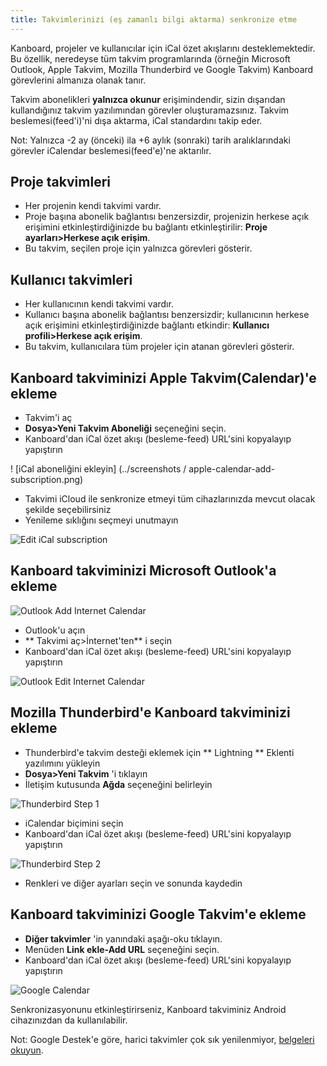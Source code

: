 ```yaml
---
title: Takvimlerinizi (eş zamanlı bilgi aktarma) senkronize etme
---
```


Kanboard, projeler ve kullanıcılar için iCal özet akışlarını desteklemektedir.
Bu özellik, neredeyse tüm takvim programlarında (örneğin Microsoft Outlook, Apple Takvim, Mozilla Thunderbird ve Google Takvim) Kanboard görevlerini almanıza olanak tanır.

Takvim abonelikleri **yalnızca okunur** erişimindendir, sizin dışarıdan kullandığınız takvim yazılımından görevler oluşturamazsınız.
Takvim beslemesi(feed'i)'ni dışa aktarma, iCal standardını takip eder.

Not: Yalnızca -2 ay (önceki) ila +6 aylık (sonraki) tarih aralıklarındaki görevler iCalendar beslemesi(feed'e)'ne aktarılır.

Proje takvimleri
-----------------

- Her projenin kendi takvimi vardır.
- Proje başına abonelik bağlantısı benzersizdir, projenizin herkese açık erişimini etkinleştirdiğinizde bu bağlantı etkinleştirilir: **Proje ayarları>Herkese açık erişim**.
- Bu takvim, seçilen proje için yalnızca görevleri gösterir.

Kullanıcı takvimleri
--------------------

- Her kullanıcının kendi takvimi vardır.
- Kullanıcı başına abonelik bağlantısı benzersizdir; kullanıcının herkese açık erişimini etkinleştirdiğinizde bağlantı etkindir: **Kullanıcı profili>Herkese açık erişim**.
- Bu takvim, kullanıcılara tüm projeler için atanan görevleri gösterir.

Kanboard takviminizi Apple Takvim(Calendar)'e ekleme
----------------------------------------------------

- Takvim'i aç
- **Dosya>Yeni Takvim Aboneliği** seçeneğini seçin.
- Kanboard'dan iCal özet akışı (besleme-feed) URL'sini kopyalayıp yapıştırın

! [iCal aboneliğini ekleyin] (../screenshots / apple-calendar-add-subscription.png)

- Takvimi iCloud ile senkronize etmeyi tüm cihazlarınızda mevcut olacak şekilde seçebilirsiniz
- Yenileme sıklığını seçmeyi unutmayın

![Edit iCal subscription](/images/v1/apple-calendar-edit-subscription.png)

Kanboard takviminizi Microsoft Outlook'a ekleme
-----------------------------------------------

![Outlook Add Internet Calendar](/images/v1/outlook-add-subscription.png)

- Outlook'u açın
- ** Takvimi aç>İnternet'ten** i seçin
- Kanboard'dan iCal özet akışı (besleme-feed) URL'sini kopyalayıp yapıştırın

![Outlook Edit Internet Calendar](/images/v1/outlook-edit-subscription.png)

Mozilla Thunderbird'e Kanboard takviminizi ekleme
-------------------------------------------------

- Thunderbird'e takvim desteği eklemek için ** Lightning ** Eklenti yazılımını yükleyin
- **Dosya>Yeni Takvim** 'i tıklayın
- İletişim kutusunda **Ağda** seçeneğini belirleyin

![Thunderbird Step 1](/images/v1/thunderbird-new-calendar-step1.png)

- iCalendar biçimini seçin
- Kanboard'dan iCal özet akışı (besleme-feed) URL'sini kopyalayıp yapıştırın

![Thunderbird Step 2](/images/v1/thunderbird-new-calendar-step2.png)

- Renkleri ve diğer ayarları seçin ve sonunda kaydedin

Kanboard takviminizi Google Takvim'e ekleme
-------------------------------------------

- **Diğer takvimler** 'in yanındaki aşağı-oku tıklayın.
- Menüden **Link ekle-Add URL** seçeneğini seçin.
- Kanboard'dan iCal özet akışı (besleme-feed) URL'sini kopyalayıp yapıştırın

![Google Calendar](/images/v1/google-calendar-add-subscription.png)

Senkronizasyonunu etkinleştirirseniz, Kanboard takviminiz Android cihazınızdan da kullanılabilir.

Not: Google Destek'e göre, harici takvimler çok sık yenilenmiyor, [belgeleri okuyun](https://support.google.com/calendar/answer/37100?hl=en&ref_topic=1672445).
